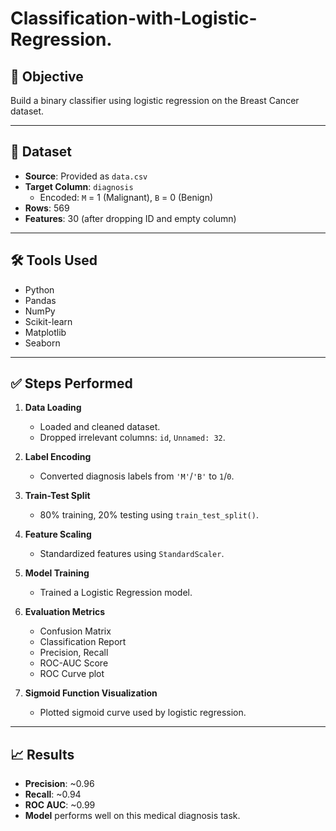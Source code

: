 # Classification-with-Logistic-Regression.

## 📌 Objective
Build a binary classifier using logistic regression on the Breast Cancer dataset.

---

## 📁 Dataset
- **Source**: Provided as `data.csv`
- **Target Column**: `diagnosis`
  - Encoded: `M` = 1 (Malignant), `B` = 0 (Benign)
- **Rows**: 569
- **Features**: 30 (after dropping ID and empty column)

---

## 🛠 Tools Used
- Python
- Pandas
- NumPy
- Scikit-learn
- Matplotlib
- Seaborn

---

## ✅ Steps Performed

1. **Data Loading**  
   - Loaded and cleaned dataset.
   - Dropped irrelevant columns: `id`, `Unnamed: 32`.

2. **Label Encoding**  
   - Converted diagnosis labels from `'M'`/`'B'` to `1`/`0`.

3. **Train-Test Split**  
   - 80% training, 20% testing using `train_test_split()`.

4. **Feature Scaling**  
   - Standardized features using `StandardScaler`.

5. **Model Training**  
   - Trained a Logistic Regression model.

6. **Evaluation Metrics**  
   - Confusion Matrix
   - Classification Report
   - Precision, Recall
   - ROC-AUC Score
   - ROC Curve plot

7. **Sigmoid Function Visualization**  
   - Plotted sigmoid curve used by logistic regression.

---

## 📈 Results

- **Precision**: ~0.96  
- **Recall**: ~0.94  
- **ROC AUC**: ~0.99  
- **Model** performs well on this medical diagnosis task.
